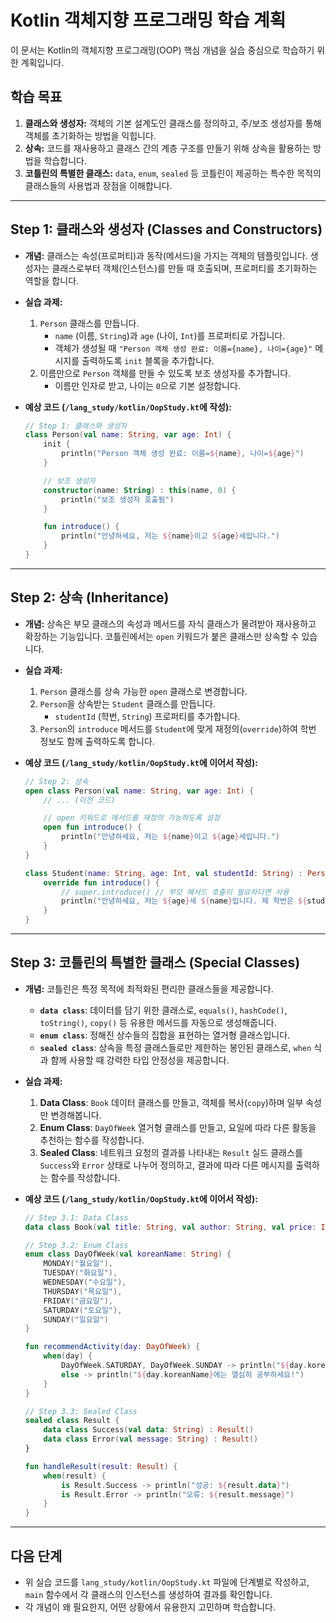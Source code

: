 # Kotlin 객체지향 프로그래밍 학습 계획

이 문서는 Kotlin의 객체지향 프로그래밍(OOP) 핵심 개념을 실습 중심으로 학습하기 위한 계획입니다.

## 학습 목표
1.  **클래스와 생성자:** 객체의 기본 설계도인 클래스를 정의하고, 주/보조 생성자를 통해 객체를 초기화하는 방법을 익힙니다.
2.  **상속:** 코드를 재사용하고 클래스 간의 계층 구조를 만들기 위해 상속을 활용하는 방법을 학습합니다.
3.  **코틀린의 특별한 클래스:** `data`, `enum`, `sealed` 등 코틀린이 제공하는 특수한 목적의 클래스들의 사용법과 장점을 이해합니다.

---

## Step 1: 클래스와 생성자 (Classes and Constructors)

-   **개념:** 클래스는 속성(프로퍼티)과 동작(메서드)을 가지는 객체의 템플릿입니다. 생성자는 클래스로부터 객체(인스턴스)를 만들 때 호출되며, 프로퍼티를 초기화하는 역할을 합니다.
-   **실습 과제:**
    1.  `Person` 클래스를 만듭니다.
        -   `name` (이름, `String`)과 `age` (나이, `Int`)를 프로퍼티로 가집니다.
        -   객체가 생성될 때 `"Person 객체 생성 완료: 이름={name}, 나이={age}"` 메시지를 출력하도록 `init` 블록을 추가합니다.
    2.  이름만으로 `Person` 객체를 만들 수 있도록 보조 생성자를 추가합니다.
        -   이름만 인자로 받고, 나이는 `0`으로 기본 설정합니다.

-   **예상 코드 (`/lang_study/kotlin/OopStudy.kt`에 작성):**
    ```kotlin
    // Step 1: 클래스와 생성자
    class Person(val name: String, var age: Int) {
        init {
            println("Person 객체 생성 완료: 이름=${name}, 나이=${age}")
        }

        // 보조 생성자
        constructor(name: String) : this(name, 0) {
            println("보조 생성자 호출됨")
        }

        fun introduce() {
            println("안녕하세요, 저는 ${name}이고 ${age}세입니다.")
        }
    }
    ```

---

## Step 2: 상속 (Inheritance)

-   **개념:** 상속은 부모 클래스의 속성과 메서드를 자식 클래스가 물려받아 재사용하고 확장하는 기능입니다. 코틀린에서는 `open` 키워드가 붙은 클래스만 상속할 수 있습니다.
-   **실습 과제:**
    1.  `Person` 클래스를 상속 가능한 `open` 클래스로 변경합니다.
    2.  `Person`을 상속받는 `Student` 클래스를 만듭니다.
        -   `studentId` (학번, `String`) 프로퍼티를 추가합니다.
    3.  `Person`의 `introduce` 메서드를 `Student`에 맞게 재정의(`override`)하여 학번 정보도 함께 출력하도록 합니다.

-   **예상 코드 (`/lang_study/kotlin/OopStudy.kt`에 이어서 작성):**
    ```kotlin
    // Step 2: 상속
    open class Person(val name: String, var age: Int) {
        // ... (이전 코드)

        // open 키워드로 메서드를 재정의 가능하도록 설정
        open fun introduce() {
            println("안녕하세요, 저는 ${name}이고 ${age}세입니다.")
        }
    }

    class Student(name: String, age: Int, val studentId: String) : Person(name, age) {
        override fun introduce() {
            // super.introduce() // 부모 메서드 호출이 필요하다면 사용
            println("안녕하세요, 저는 ${age}세 ${name}입니다. 제 학번은 ${studentId}입니다.")
        }
    }
    ```

---

## Step 3: 코틀린의 특별한 클래스 (Special Classes)

-   **개념:** 코틀린은 특정 목적에 최적화된 편리한 클래스들을 제공합니다.
    -   **`data class`**: 데이터를 담기 위한 클래스로, `equals()`, `hashCode()`, `toString()`, `copy()` 등 유용한 메서드를 자동으로 생성해줍니다.
    -   **`enum class`**: 정해진 상수들의 집합을 표현하는 열거형 클래스입니다.
    -   **`sealed class`**: 상속을 특정 클래스들로만 제한하는 봉인된 클래스로, `when` 식과 함께 사용할 때 강력한 타입 안정성을 제공합니다.
-   **실습 과제:**
    1.  **Data Class**: `Book` 데이터 클래스를 만들고, 객체를 복사(`copy`)하며 일부 속성만 변경해봅니다.
    2.  **Enum Class**: `DayOfWeek` 열거형 클래스를 만들고, 요일에 따라 다른 활동을 추천하는 함수를 작성합니다.
    3.  **Sealed Class**: 네트워크 요청의 결과를 나타내는 `Result` 실드 클래스를 `Success`와 `Error` 상태로 나누어 정의하고, 결과에 따라 다른 메시지를 출력하는 함수를 작성합니다.

-   **예상 코드 (`/lang_study/kotlin/OopStudy.kt`에 이어서 작성):**
    ```kotlin
    // Step 3.1: Data Class
    data class Book(val title: String, val author: String, val price: Int)

    // Step 3.2: Enum Class
    enum class DayOfWeek(val koreanName: String) {
        MONDAY("월요일"),
        TUESDAY("화요일"),
        WEDNESDAY("수요일"),
        THURSDAY("목요일"),
        FRIDAY("금요일"),
        SATURDAY("토요일"),
        SUNDAY("일요일")
    }

    fun recommendActivity(day: DayOfWeek) {
        when(day) {
            DayOfWeek.SATURDAY, DayOfWeek.SUNDAY -> println("${day.koreanName}에는 휴식을 취하세요.")
            else -> println("${day.koreanName}에는 열심히 공부하세요!")
        }
    }

    // Step 3.3: Sealed Class
    sealed class Result {
        data class Success(val data: String) : Result()
        data class Error(val message: String) : Result()
    }

    fun handleResult(result: Result) {
        when(result) {
            is Result.Success -> println("성공: ${result.data}")
            is Result.Error -> println("오류: ${result.message}")
        }
    }
    ```

---

## 다음 단계
-   위 실습 코드를 `lang_study/kotlin/OopStudy.kt` 파일에 단계별로 작성하고, `main` 함수에서 각 클래스의 인스턴스를 생성하여 결과를 확인합니다.
-   각 개념이 왜 필요한지, 어떤 상황에서 유용한지 고민하며 학습합니다.
